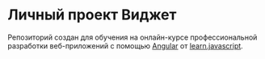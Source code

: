 # Личный проект Виджет

Репозиторий создан для обучения на онлайн-курсе профессиональной разработки веб-приложений с помощью  [Angular](https://learn.javascript.ru/courses/angular) от [learn.javascript](https://learn.javascript.ru/).

